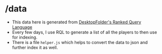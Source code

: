 # /data

- This data here is generated from [DesktopFolder's Ranked Query Language](https://github.com/desktopfolder/rankedquerylanguage)
- Every few days, I use RQL to generate a list of all the players to then use for indexing.
- There is a file `helper.js` which helps to convert the data to json and further index it as well. 